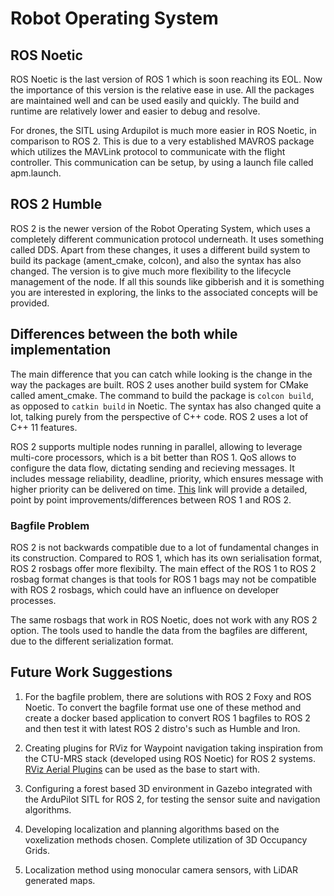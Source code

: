 # Robot Operating System

## ROS Noetic

ROS Noetic is the last version of ROS 1 which is soon reaching its EOL. Now the importance of this version is the relative ease in use. All the packages are maintained well and can be used easily and quickly. The build and runtime are relatively lower and easier to debug and resolve. 

For drones, the SITL using Ardupilot is much more easier in ROS Noetic, in comparison to ROS 2. This is due to a very established MAVROS package which utilizes the MAVLink protocol to communicate with the flight controller. This communication can be setup, by using a launch file called apm.launch.

## ROS 2 Humble
ROS 2 is the newer version of the Robot Operating System, which uses a completely different communication protocol underneath. It uses something called DDS. Apart from these changes, it uses a different build system to build its package (ament_cmake, colcon), and also the syntax has also changed. The version is to give much more flexibility to the lifecycle management of the node. If all this sounds like gibberish and it is something you are interested in exploring, the links to the associated concepts will be provided. 


## Differences between the both while implementation 
The main difference that you can catch while looking is the change in the way the packages are built. ROS 2 uses another build system for CMake called ament_cmake. The command to build the package is ``colcon build``, as opposed to ``catkin build`` in Noetic. The syntax has also changed quite a lot, talking purely from the perspective of C++ code. ROS 2 uses a lot of C++ 11 features.

ROS 2 supports multiple nodes running in parallel, allowing to leverage multi-core processors, which is a bit better than ROS 1. QoS allows to configure the data flow, dictating sending and recieving messages. It includes message reliability, deadline, priority, which ensures message with higher priority can be delivered on time. [This](http://design.ros2.org/articles/changes.html#:~:text=ROS%201%20uses%20a%20custom,based%20on%20the%20DDS%20standard.) link will provide a detailed, point by point improvements/differences between ROS 1 and ROS 2.


### Bagfile Problem
ROS 2 is not backwards compatible due to a lot of fundamental changes in its construction. Compared to ROS 1, which has its own serialisation format, ROS 2 rosbags offer more flexibilty. The main effect of the ROS 1 to ROS 2 rosbag format changes is that tools for ROS 1 bags may not be compatible with ROS 2 rosbags, which could have an influence on developer processes. 

The same rosbags that work in ROS Noetic, does not work with any ROS 2 option. The tools used to handle the data from the bagfiles are different, due to the different serialization format. 

## Future Work Suggestions

1. For the bagfile problem, there are solutions with ROS 2 Foxy and ROS Noetic. To convert the bagfile format use one of these method and create a docker based application to convert ROS 1 bagfiles to ROS 2 and then test it with latest ROS 2 distro's such as Humble and Iron.

2. Creating plugins for RViz for Waypoint navigation taking inspiration from the CTU-MRS stack (developed using ROS Noetic) for ROS 2 systems. [RViz Aerial Plugins](https://github.com/osrf/rviz_aerial_plugins) can be used as the base to start with.

3. Configuring a forest based 3D environment in Gazebo integrated with the ArduPilot SITL for ROS 2, for testing the sensor suite and navigation algorithms. 

4. Developing localization and planning algorithms based on the voxelization methods chosen. Complete utilization of 3D Occupancy Grids.

5. Localization method using monocular camera sensors, with LiDAR generated maps.